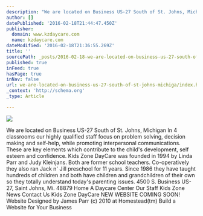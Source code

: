 ```yaml
---
description: "We are located on Business US-27 South of St. Johns, Michigan   In 4 classrooms our highly qualified staff\_ focus on problem solving, decision making and self-h"
author: []
datePublished: '2016-02-18T21:44:47.450Z'
publisher:
  domain: www.kzdaycare.com
  name: kzdaycare.com
dateModified: '2016-02-18T21:36:55.269Z'
title: ''
sourcePath: _posts/2016-02-18-we-are-located-on-business-us-27-south-of-st-johns-michiga.md
published: true
inFeed: true
hasPage: true
inNav: false
url: we-are-located-on-business-us-27-south-of-st-johns-michiga/index.html
_context: 'http://schema.org'
_type: Article

---
```

![](http://www.kzdaycare.com/files/QuickSiteImages/background-top.jpg)

We are located on Business US-27 South of St. Johns, Michigan In 4 classrooms our highly qualified staff  focus on problem solving, decision making and self-help, while promoting interpersonal communications.  These are key elements which contribute to the child's development, self esteem and confidence. Kids Zone DayCare was founded in 1994 by Linda Parr and Judy Kleinjans.  Both are former school teachers.  Co-operatively they also ran Jack n' Jill preschool for 11 years.  Since 1986 they have taught hundreds of children and both have children and grandchildren of their own so they totally understand today's parenting issues. 4500 S. Business US-27, Saint Johns, Mi. 48879 Home A Daycare Center Our Staff Kids Zone News Contact Us Kids Zone DayCare NEW WEBSITE COMING SOON! Website Designed by James Parr (c) 2010 at Homestead(tm) Build a Website for Your Business